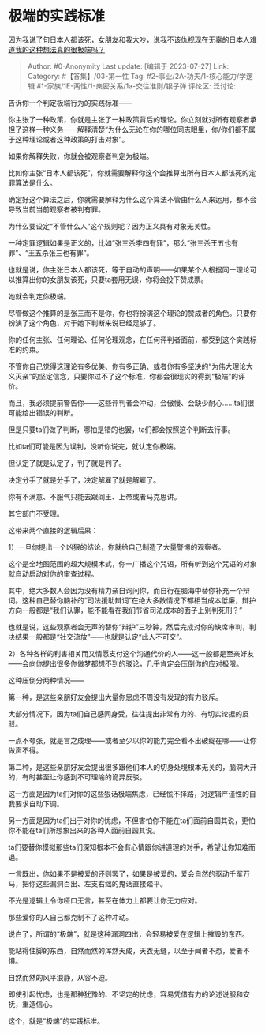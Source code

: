 # 极端的实践标准
[因为我说了句日本人都该死，女朋友和我大吵，说我不该仇视现在无辜的日本人难道我的这种想法真的很极端吗？](https://www.zhihu.com/question/532734453/answer/2847232983)

> Author: #0-Anonymity
> Last update: [编辑于 2023-07-27]
> Link:
> Category: #【答集】/03-第一性
> Tag: #2-事业/2A-功夫/1-核心能力/学逻辑 #1-家族/1E-两性/1-亲密关系/1a-交往准则/银子弹
> 评论区:
> 泛讨论:

告诉你一个判定极端行为的实践标准——

你主张了一种政策，你就是主张了一种政策背后的理论。你立刻就对所有观察者承担了这样一种义务——解释清楚“为什么无论在你的哪位同志眼里，你/你们都不属于这种理论或者这种政策的打击对象”。

如果你解释失败，你就会被观察者判定为极端。

比如你主张“日本人都该死”，你就需要解释你这个会推算出所有日本人都该死的定罪算法是什么。

确定好这个算法之后，你就需要解释为什么这个算法不管由什么人来运用，都不会导致当前当前观察者被判有罪。

为什么要设定“不管什么人”这个规则呢？因为正义具有对象无关性。

一种定罪逻辑如果是正义的，比如“张三杀李四有罪”，那么“张三杀王五也有罪”、“王五杀张三也有罪”。

也就是说，你主张日本人都该死，等于自动的声明——如果某个人根据同一理论可以推算出你的女朋友该死，只要ta套用无误，你将会投下赞成票。

她就会判定你极端。

尽管做这个推算的是张三而不是你，你也将扮演这个理论的赞成者的角色。只要你扮演了这个角色，对于她下判断来说已经足够了。

你的任何主张、任何理论、任何伦理观念，在任何评判者面前，都受到这个实践标准的约束。

不管你自己觉得这理论有多优美、你有多正确、或者你有多坚决的“为伟大理论大义灭亲”的坚定信念，只要你过不了这个标准，你都会很现实的得到“极端”的评价。

而且，我必须提前警告你——这些评判者会冲动，会傲慢、会缺少耐心……ta们很可能给出错误的判断。

但是只要ta们做了判断，哪怕是错的也罢，ta们都会按照这个判断去行事。

比如ta们可能是因为误判，没听你说完，就认定你极端。

但认定了就是认定了，判了就是判了。

决定分手了就是分手了，决定解雇了就是解雇了。

你有不满意、不服气只能去跟阎王、上帝或者马克思讲。

其它部门不受理。

这带来两个直接的逻辑后果：

1）一旦你提出一个凶狠的结论，你就给自己制造了大量警惕的观察者。

这个是全地图范围的超大规模术式，你一广播这个咒语，所有听到这个咒语的对象就自动启动对你的审查过程。

其中，绝大多数人会因为没有精力亲自询问你，而自行在脑海中替你补充一个辩词。这种自己替你脑补的“司法援助辩词”在绝大多数情况下都相当成本低廉，辩护方向一般都是“我们认罪，能不能看在我们节省司法成本的面子上别判死刑？”

也就是说，这些观察者会无声的替你“辩护”三秒钟，然后完成对你的缺席审判，判决结果一般都是“社交流放”——也就是认定“此人不可交”。

2）各种各样的利害相关而又情愿支付这个沟通代价的人——这一般都是至亲好友——会向你提出很多你做梦都想不到的驳论，几乎肯定会压倒你的应对极限。

这种压倒分两种情况——

第一种，是这些亲朋好友会提出大量你思虑不周没有发现的有力驳斥。

大部分情况下，因为ta们自己感同身受，往往提出非常有力的、有切实论据的反驳。

一点不夸张，就是言之成理——或者至少以你的能力完全看不出破绽在哪——让你做声不得。

第二种，是这些亲朋好友会提出很多跟他们本人的切身处境根本无关的，脑洞大开的，有时甚至让你感到不可理喻的诡异反驳。

这一方面是因为ta们对你的这些狠话极端焦虑，已经慌不择路，对逻辑严谨性的自我要求自动下调。

另一方面是因为ta们出于对你的忧虑，不但害怕你不能在ta们面前自圆其说，更怕你不能在ta们所想象出来的各种人面前自圆其说。

ta们要替你模拟那些ta们深知根本不会有心情跟你讲道理的对手，希望让你知难而退。

一言既出，你如果不是被爱的还则罢了，如果是被爱的，爱会自然的驱动千军万马，把你这些漏洞百出、左支右绌的鬼话直接踏平。

不光是逻辑上令你哑口无言，甚至在体力上都要让你无力应对。

那些爱你的人自己都克制不了这种冲动。

说白了，所谓的“极端”，就是这种漏洞四出，会轻易被爱在逻辑上摧毁的东西。

能站得住脚的东西，自然而然的浑然天成，天衣无缝，以至于闻者不恐，爱者不惧。

自然而然的风平浪静，从容不迫。

即使引起忧虑，也是那种犹豫的、不坚定的忧虑，容易凭借有力的论述说服和安抚，重造信心。

这个，就是“极端”的实践标准。